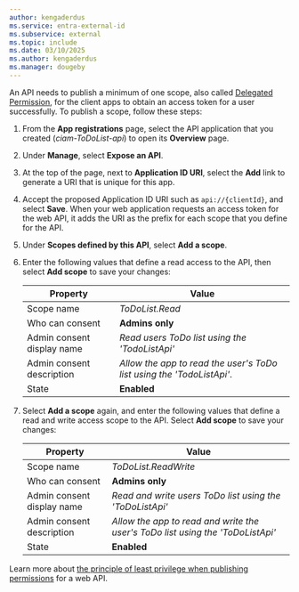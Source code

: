 ```yaml
---
author: kengaderdus
ms.service: entra-external-id
ms.subservice: external
ms.topic: include
ms.date: 03/10/2025
ms.author: kengaderdus
ms.manager: dougeby
---
```


An API needs to publish a minimum of one scope, also called [Delegated Permission](~/identity-platform/permissions-consent-overview.md), for the client apps to obtain an access token for a user successfully. To publish a scope, follow these steps:

1. From the **App registrations** page, select the API application that you created (*ciam-ToDoList-api*) to open its **Overview** page.
1. Under **Manage**, select **Expose an API**.
1. At the top of the page, next to **Application ID URI**, select the **Add** link to generate a URI that is unique for this app.
1. Accept the proposed Application ID URI such as `api://{clientId}`, and select **Save**. When your web application requests an access token for the web API, it adds the URI as the prefix for each scope that you define for the API.

1. Under **Scopes defined by this API**, select **Add a scope**.

1. Enter the following values that define a read access to the API, then select **Add scope** to save your changes:
    

    | Property | Value |
    |----------|-------|
    | Scope name | *ToDoList.Read* |
    | Who can consent | **Admins only** |
    | Admin consent display name | *Read users ToDo list using the 'TodoListApi'* |
    | Admin consent description | *Allow the app to read the user's ToDo list using the 'TodoListApi'*. |
    | State | **Enabled** |
    
1. Select **Add a scope** again, and enter the following values that define a read and write access scope to the API. Select **Add scope** to save your changes:
    
    | Property | Value |
    |----------|-------|
    | Scope name | *ToDoList.ReadWrite* |
    | Who can consent | **Admins only** |
    | Admin consent display name | *Read and write users ToDo list using the 'ToDoListApi'* |
    | Admin consent description | *Allow the app to read and write the user's ToDo list using the 'ToDoListApi'* |
    | State | **Enabled** |

Learn more about [the principle of least privilege when publishing permissions](/security/zero-trust/develop/protected-api-example) for a web API. 